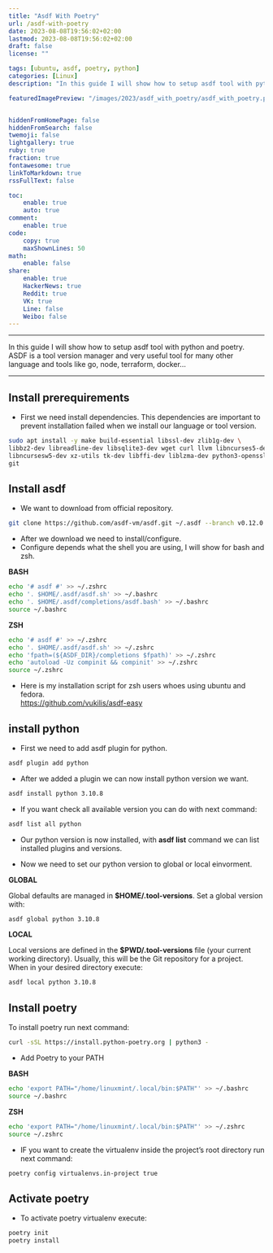 ```yaml
---
title: "Asdf With Poetry"
url: /asdf-with-poetry
date: 2023-08-08T19:56:02+02:00
lastmod: 2023-08-08T19:56:02+02:00
draft: false
license: ""

tags: [ubuntu, asdf, poetry, python]
categories: [Linux]
description: "In this guide I will show how to setup asdf tool with python poetry..."

featuredImagePreview: "/images/2023/asdf_with_poetry/asdf_with_poetry.png"


hiddenFromHomePage: false
hiddenFromSearch: false
twemoji: false
lightgallery: true
ruby: true
fraction: true
fontawesome: true
linkToMarkdown: true
rssFullText: false

toc:
    enable: true
    auto: true
comment:
    enable: true
code:
    copy: true
    maxShownLines: 50
math:
    enable: false
share:
    enable: true
    HackerNews: true
    Reddit: true
    VK: true
    Line: false
    Weibo: false
---
```

<!--more-->

---

In this guide I will show how to setup asdf tool with python and poetry. ASDF is a tool version manager and very useful tool for many other language and tools like go, node, terraform, docker...

---

## Install prerequirements

* First we need install dependencies. This dependencies are important to prevent installation failed when we install our language or tool version.

```bash
sudo apt install -y make build-essential libssl-dev zlib1g-dev \
libbz2-dev libreadline-dev libsqlite3-dev wget curl llvm libncurses5-dev \
libncursesw5-dev xz-utils tk-dev libffi-dev liblzma-dev python3-openssl \
git
```

## Install asdf

* We want to download from official repository.

```bash
git clone https://github.com/asdf-vm/asdf.git ~/.asdf --branch v0.12.0
```

* After we download we need to install/configure.
* Configure depends what the shell you are using, I will show for bash and zsh. 

**BASH**

```bash
echo '# asdf #' >> ~/.zshrc
echo '. $HOME/.asdf/asdf.sh' >> ~/.bashrc
echo '. $HOME/.asdf/completions/asdf.bash' >> ~/.bashrc
source ~/.bashrc
```

**ZSH**

```bash
echo '# asdf #' >> ~/.zshrc
echo '. $HOME/.asdf/asdf.sh' >> ~/.zshrc
echo 'fpath=(${ASDF_DIR}/completions $fpath)' >> ~/.zshrc
echo 'autoload -Uz compinit && compinit' >> ~/.zshrc
source ~/.zshrc
```

* Here is my installation script for zsh users whoes using ubuntu and fedora.  
https://github.com/vukilis/asdf-easy

## install python

* First we need to add asdf plugin for python.

```bash
asdf plugin add python
```

* After we added a plugin we can now install python version we want.

```bash
asdf install python 3.10.8
```

* If you want check all available version you can do with next command:

```bash
asdf list all python
```

* Our python version is now installed, with **asdf list** command we can list installed plugins and versions.

* Now we need to set our python version to global or local einvorment.

**GLOBAL**

Global defaults are managed in **$HOME/.tool-versions**. Set a global version with:

```bash
asdf global python 3.10.8
```

**LOCAL**

Local versions are defined in the **$PWD/.tool-versions** file (your current working directory). Usually, this will be the Git repository for a project. When in your desired directory execute:

```bash
asdf local python 3.10.8
```

## Install poetry

To install poetry run next command:

```bash
curl -sSL https://install.python-poetry.org | python3 -
```

* Add Poetry to your PATH 

**BASH**
```bash
echo 'export PATH="/home/linuxmint/.local/bin:$PATH"' >> ~/.bashrc
source ~/.bashrc
```
**ZSH**
```bash
echo 'export PATH="/home/linuxmint/.local/bin:$PATH"' >> ~/.zshrc
source ~/.zshrc
```

* IF you want to create the virtualenv inside the project’s root directory run next command:

```bash
poetry config virtualenvs.in-project true
```

## Activate poetry

* To activate poetry virtualenv execute:

```bash
poetry init
poetry install
```
